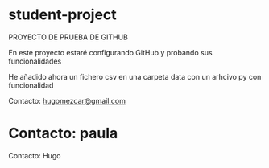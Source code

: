# student-project
PROYECTO DE PRUEBA DE GITHUB
 
En este proyecto estaré configurando GitHub y probando sus funcionalidades

He añadido ahora un fichero csv en una carpeta data con un arhcivo py con funcionalidad

Contacto: hugomezcar@gmail.com

Contacto: paula
=======
Contacto: Hugo
